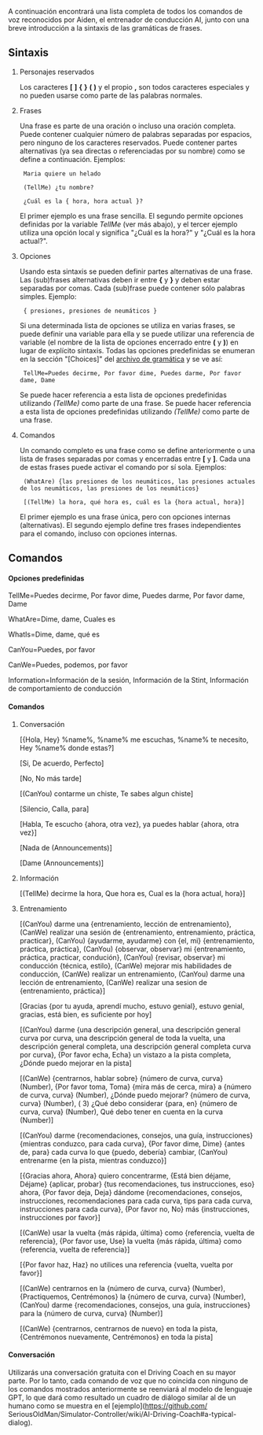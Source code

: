A continuación encontrará una lista completa de todos los comandos de voz reconocidos por Aiden, el entrenador de conducción AI, junto con una breve introducción a la sintaxis de las gramáticas de frases.

## Sintaxis

1. Personajes reservados

   Los caracteres **[** **]** **{** **}** **(** **)** y el propio **,** son todos caracteres especiales y no pueden usarse como parte de las palabras normales.
   
2. Frases

   Una frase es parte de una oración o incluso una oración completa. Puede contener cualquier número de palabras separadas por espacios, pero ninguno de los caracteres reservados. Puede contener partes alternativas (ya sea directas o referenciadas por su nombre) como se define a continuación. Ejemplos:
   
		Maria quiere un helado

		(TellMe) ¿tu nombre?
		
		¿Cuál es la { hora, hora actual }?
		
   El primer ejemplo es una frase sencilla. El segundo permite opciones definidas por la variable *TellMe* (ver más abajo), y el tercer ejemplo utiliza una opción local y significa "¿Cuál es la hora?" y "¿Cuál es la hora actual?".

3. Opciones

   Usando esta sintaxis se pueden definir partes alternativas de una frase. Las (sub)frases alternativas deben ir entre **{** y **}** y deben estar separadas por comas. Cada (sub)frase puede contener sólo palabras simples. Ejemplo:
   
		{ presiones, presiones de neumáticos }

   Si una determinada lista de opciones se utiliza en varias frases, se puede definir una variable para ella y se puede utilizar una referencia de variable (el nombre de la lista de opciones encerrado entre **(** y **)**) en lugar de explícito sintaxis. Todas las opciones predefinidas se enumeran en la sección "[Choices]" del [archivo de gramática](https://github.com/SeriousOldMan/Simulator-Controller/blob/main/Sources/Assistants/Grammars/Choices.grammars.es) y se ve así:

		TellMe=Puedes decirme, Por favor dime, Puedes darme, Por favor dame, Dame

   Se puede hacer referencia a esta lista de opciones predefinidas utilizando *(TellMe)* como parte de una frase. Se puede hacer referencia a esta lista de opciones predefinidas utilizando *(TellMe)* como parte de una frase.

4. Comandos

   Un comando completo es una frase como se define anteriormente o una lista de frases separadas por comas y encerradas entre **[** y **]**. Cada una de estas frases puede activar el comando por sí sola. Ejemplos:

		(WhatAre) {las presiones de los neumáticos, las presiones actuales de los neumáticos, las presiones de los neumáticos}
		
		[(TellMe) la hora, qué hora es, cuál es la {hora actual, hora}]

   El primer ejemplo es una frase única, pero con opciones internas (alternativas). El segundo ejemplo define tres frases independientes para el comando, incluso con opciones internas.

## Comandos

#### Opciones predefinidas

TellMe=Puedes decirme, Por favor dime, Puedes darme, Por favor dame, Dame

WhatAre=Dime, dame, Cuales es

WhatIs=Dime, dame, qué es

CanYou=Puedes, por favor

CanWe=Puedes, podemos, por favor

Information=Información de la sesión, Información de la Stint, Información de comportamiento de conducción

#### Comandos

1.  Conversación

	[{Hola, Hey} %name%, %name% me escuchas, %name% te necesito, Hey %name% donde estas?]
	
	[Si, De acuerdo, Perfecto]
	
	[No, No más tarde]
	
	[(CanYou) contarme un chiste, Te sabes algun chiste]
	
	[Silencio, Calla, para]
	
	[Habla, Te escucho {ahora, otra vez}, ya puedes hablar {ahora, otra vez}]
	
	[Nada de (Announcements)]
	
	[Dame (Announcements)]

2.  Información

	[(TellMe) decirme la hora, Que hora es, Cual es la {hora actual, hora}]

3.  Entrenamiento

	[(CanYou) darme una {entrenamiento, lección de entrenamiento}, (CanWe) realizar una sesión de {entrenamiento, entrenamiento, práctica, practicar}, (CanYou) {ayudarme, ayudarme} con {el, mi} {entrenamiento, práctica, práctica}, (CanYou) {observar, observar} mi {entrenamiento, práctica, practicar, condución}, (CanYou) {revisar, observar} mi conducción {técnica, estilo}, (CanWe) mejorar mis habilidades de conducción, (CanWe) realizar un entrenamiento, (CanYou) darme una lección de entrenamiento, (CanWe) realizar una sesion de {entrenamiento, práctica}]

	[Gracias {por tu ayuda, aprendí mucho, estuvo genial}, estuvo genial, gracias, está bien, es suficiente por hoy]

	[(CanYou) darme {una descripción general, una descripción general curva por curva, una descripción general de toda la vuelta, una descripción general completa, una descripción general completa curva por curva}, {Por favor echa, Echa} un vistazo a la pista completa, ¿Dónde puedo mejorar en la pista]

	[(CanWe) {centrarnos, hablar sobre} {número de curva, curva} (Number), {Por favor toma, Toma} {mira más de cerca, mira} a {número de curva, curva} (Number), ¿Dónde puedo mejorar? {número de curva, curva} (Number),  ( 3) ¿Qué debo considerar {para, en} {número de curva, curva} (Number), Qué debo tener en cuenta en la curva (Number)]

	[(CanYou) darme {recomendaciones, consejos, una guía, instrucciones} {mientras conduzco, para cada curva}, {Por favor dime, Dime} {antes de, para} cada curva lo que {puedo, debería} cambiar, (CanYou) entrenarme {en la pista, mientras conduzco}]

	[{Gracias ahora, Ahora} quiero concentrarme, {Está bien déjame, Déjame} {aplicar, probar} {tus recomendaciones, tus instrucciones, eso} ahora, {Por favor deja, Deja} dándome {recomendaciones, consejos, instrucciones, recomendaciones para cada curva, tips para cada curva, instrucciones para cada curva}, {Por favor no, No} más {instrucciones, instrucciones por favor}]

	[(CanWe) usar la vuelta {más rápida, última} como {referencia, vuelta de referencia}, {Por favor use, Use} la vuelta {más rápida, última} como {referencia, vuelta de referencia}]

	[{Por favor haz, Haz} no utilices una referencia {vuelta, vuelta por favor}]
	
	[(CanWe) centrarnos en la {número de curva, curva} (Number), {Practiquemos, Centrémonos} la {número de curva, curva} (Number), (CanYou) darme {recomendaciones, consejos, una guía, instrucciones} para la {número de curva, curva} (Number)]
	
	[(CanWe) {centrarnos, centrarnos de nuevo} en toda la pista, {Centrémonos nuevamente, Centrémonos} en toda la pista]

#### Conversación

Utilizarás una conversación gratuita con el Driving Coach en su mayor parte. Por lo tanto, cada comando de voz que no coincida con ninguno de los comandos mostrados anteriormente se reenviará al modelo de lenguaje GPT, lo que dará como resultado un cuadro de diálogo similar al de un humano como se muestra en el [ejemplo](https://github.com/ SeriousOldMan/Simulator-Controller/wiki/AI-Driving-Coach#a-typical-dialog).